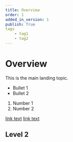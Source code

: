 ```yaml
---
title: Overview
order: 1
added_in_version: 1
publish: True
tags
    - tag1
    - tag2
---
```


# Overview

This is the main landing topic.

- Bullet 1
- Bullet 2

1. Number 1
3. Number 2


[link text](index.html)
[link text](http://mysite.com/index.html)


## Level 2


###

